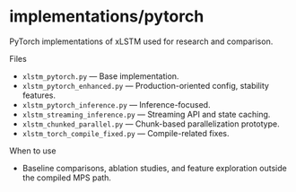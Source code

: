 # implementations/pytorch

PyTorch implementations of xLSTM used for research and comparison.

Files
- `xlstm_pytorch.py` — Base implementation.
- `xlstm_pytorch_enhanced.py` — Production-oriented config, stability features.
- `xlstm_pytorch_inference.py` — Inference-focused.
- `xlstm_streaming_inference.py` — Streaming API and state caching.
- `xlstm_chunked_parallel.py` — Chunk-based parallelization prototype.
- `xlstm_torch_compile_fixed.py` — Compile-related fixes.

When to use
- Baseline comparisons, ablation studies, and feature exploration outside the compiled MPS path.

